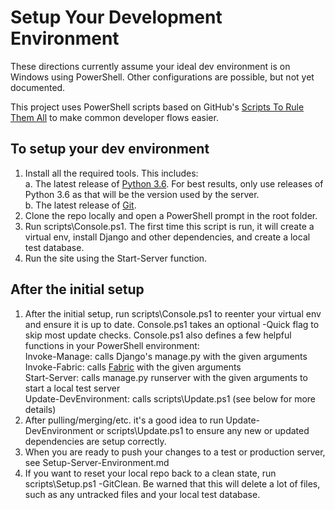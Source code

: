 Setup Your Development Environment
=================================

These directions currently assume your ideal dev environment is on Windows using PowerShell. Other configurations are possible, but not yet documented.

This project uses PowerShell scripts based on GitHub's [Scripts To Rule Them All](https://github.com/github/scripts-to-rule-them-all) to make common developer flows easier.

To setup your dev environment
-----------------------------

1. Install all the required tools. This includes:  
    a. The latest release of [Python 3.6](https://www.python.org/). For best results, only use releases of Python 3.6 as that will be the version used by the server.  
    b. The latest release of [Git](http://git-scm.com/downloads).
1. Clone the repo locally and open a PowerShell prompt in the root folder.
1. Run scripts\Console.ps1. The first time this script is run, it will create a virtual env, install Django and other dependencies, and create a local test database.
1. Run the site using the Start-Server function.

After the initial setup
-----------------------

1. After the initial setup, run scripts\Console.ps1 to reenter your virtual env and ensure it is up to date. Console.ps1 takes an optional -Quick flag to skip most update checks. Console.ps1 also defines a few helpful functions in your PowerShell environment:  
    Invoke-Manage: calls Django's manage.py with the given arguments  
    Invoke-Fabric: calls [Fabric](https://www.fabfile.org/) with the given arguments  
    Start-Server: calls manage.py runserver with the given arguments to start a local test server  
    Update-DevEnvironment: calls scripts\Update.ps1 (see below for more details)
1. After pulling/merging/etc. it's a good idea to run Update-DevEnvironment or scripts\Update.ps1 to ensure any new or updated dependencies are setup correctly.
1. When you are ready to push your changes to a test or production server, see Setup-Server-Environment.md
1. If you want to reset your local repo back to a clean state, run scripts\Setup.ps1 -GitClean. Be warned that this will delete a lot of files, such as any untracked files and your local test database.

